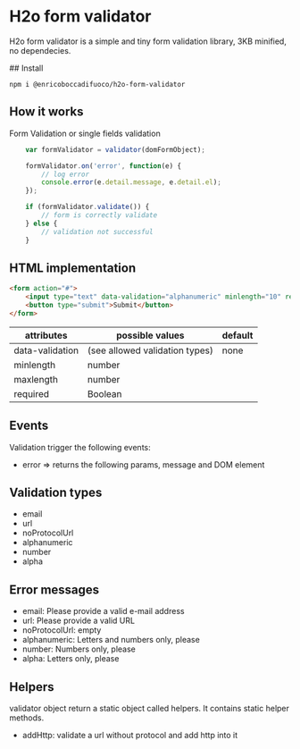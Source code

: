 # H2o form validator

H2o form validator is a simple and tiny form validation library, 3KB minified, no dependecies.

## Install
```
npm i @enricoboccadifuoco/h2o-form-validator
```

## How it works

Form Validation or single fields validation

```javascript
    var formValidator = validator(domFormObject);

    formValidator.on('error', function(e) {
        // log error
        console.error(e.detail.message, e.detail.el);
    });

    if (formValidator.validate()) {
        // form is correctly validate
    } else {
        // validation not successful
    }
```

## HTML implementation

```html
<form action="#">
    <input type="text" data-validation="alphanumeric" minlength="10" required>
    <button type="submit">Submit</button>
</form>
```

| attributes                | possible values                                   | default      |
| --------------------------|---------------------------------------------------|--------------|
| data-validation           | (see allowed validation types)                    | none         |
| minlength                 | number                                            |              |
| maxlength                 | number                                            |              |
| required                  | Boolean                                           |              |

## Events

Validation trigger the following events:

* error => returns the following params, message and DOM element

## Validation types
* email
* url
* noProtocolUrl
* alphanumeric
* number
* alpha

## Error messages

* email: Please provide a valid e-mail address
* url: Please provide a valid URL
* noProtocolUrl: empty
* alphanumeric: Letters and numbers only, please
* number: Numbers only, please
* alpha: Letters only, please

## Helpers

validator object return a static object called helpers.
It contains static helper methods.

* addHttp: validate a url without protocol and add http into it
